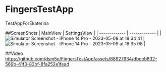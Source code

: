 # FingersTestApp
 TestAppForEkaterina
 
 ##ScreenShots
 | MainView  | SettingsView |
| ------------- | ------------- |
| ![Simulator Screenshot - iPhone 14 Pro - 2023-05-09 at 18 34 41](https://github.com/dsm5e/FingersTestApp/assets/88927934/28eb6980-bd95-404b-8eca-ecf6d8366944)  | ![Simulator Screenshot - iPhone 14 Pro - 2023-05-09 at 18 35 08](https://github.com/dsm5e/FingersTestApp/assets/88927934/c77c02ac-843a-4d71-8e03-8e8316d67f6d)  |


##Video
https://github.com/dsm5e/FingersTestApp/assets/88927934/dbdeb832-569b-41f3-83bf-8fa252e1fead
